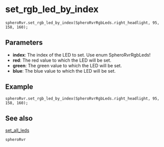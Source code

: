 # set_rgb_led_by_index

```sig
spheroRvr.set_rgb_led_by_index(SpheroRvrRgbLeds.right_headlight, 95, 158, 160);
```

## Parameters

* **index**: The index of the LED to set.  Use enum SpheroRvrRgbLeds!
* **red**: The red value to which the LED will be set.
* **green**: The green value to which the LED will be set.
* **blue**: The blue value to which the LED will be set.

## Example

```blocks
spheroRvr.set_rgb_led_by_index(SpheroRvrRgbLeds.right_headlight, 95, 158, 160);
```

## See also

[set_all_leds](/reference/spheroRvr/set_all_leds)

```package
spheroRvr
```
